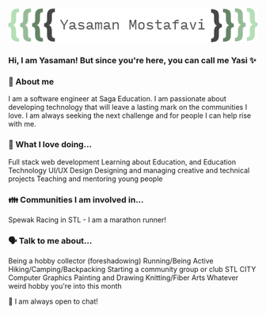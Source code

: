 <p align="center"><img src="https://github.com/YasiTL/YasiTL/blob/master/yasamanmostgreen.png"/></div>

### Hi, I am Yasaman! But since you're here, you can call me Yasi ✨

### 🤘 About me 
I am a software engineer at Saga Education. I am passionate about developing technology that will leave a lasting mark on the communities I love. I am always seeking the next challenge and for people I can help rise with me.

### 💖 What I love doing...
Full stack web development
Learning about Education, and Education Technology
UI/UX Design
Designing and managing creative and technical projects
Teaching and mentoring young people

### 👪 Communities I am involved in...
Spewak Racing in STL - I am a marathon runner!

### 🗣️ Talk to me about...
Being a hobby collector (foreshadowing)
Running/Being Active
Hiking/Camping/Backpacking
Starting a community group or club
STL CITY
Computer Graphics
Painting and Drawing
Knitting/Fiber Arts
Whatever weird hobby you're into this month

🌟 I am always open to chat! 



<!--
**YasiTL/YasiTL** is a ✨ _special_ ✨ repository because its `README.md` (this file) appears on your GitHub profile.

Here are some ideas to get you started:

- 🔭 I’m currently working on ...
- 🌱 I’m currently learning ...
- 👯 I’m looking to collaborate on ...
- 🤔 I’m looking for help with ...
- 💬 Ask me about ...
- 📫 How to reach me: ...
- 😄 Pronouns: ...
- ⚡ Fun fact: ...
-->

